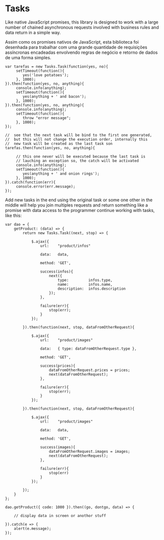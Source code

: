 # Tasks
Like native JavaScript promises, this library is designed to work with a large number of chained asynchronous requests involved with business rules and data return in a simple way.

Assim como os promises nativos de JavaScript, esta biblioteca foi desenhada para trabalhar com uma grande quantidade de requisições assíncronas encadeadas envolvendo regras de negócio e retorno de dados de uma forma simples.

    var tarefas = new Tasks.Task(function(yes, no){
         setTimeout(function(){
         	yes('love potatoes');
         }, 1000);
    }).then(function(yes, no, anything){
         console.info(anything);
         setTimeout(function(){
         	yes(anything + ' and bacon');
         }, 1000);
    }).then(function(yes, no, anything){
         console.info(anything);
         setTimeout(function(){
         	throw "error message";
         }, 1000);
    });
    
    //  see that the next task will be bind to the first one generated,
    //  but this will not change the execution order, internally this
    //  new task will be created as the last task son
    tarefas.then(function(yes, no, anything){

         // this one never will be executed because the last task is
         // lauching an exception so, the catch will be activated 
         console.info(anything);
         setTimeout(function(){
         	yes(anything + ' and onion rings');
         }, 1000);
    }).catch(function(err){
         console.error(err.message);
    });

Add new tasks in the end using the original task or some one other in the middle will help you join multiples requests and return something like a promise with data access to the programmer continue working with tasks, like this:

    var dao = {
        getProduct: (data) => {
            return new Tasks.Task((next, stop) => {
    
                $.ajax({
                    url:    "product/infos"
    
                    data:   data,
    
                    method: 'GET',
    
                    success(infos){
                        next({ 
                            type:         infos.type,
                            name:         infos.name,
                            description:  infos.description
                        });
                    },
    
                    failure(err){
                        stop(err);
                    }
                });
    
            }).then(function(next, stop, dataFromOtherRequest){
    
                $.ajax({
                    url:    "product/images"
                    
                    data:   { type: dataFromOtherRequest.type },
    
                    method: 'GET',
    
                    success(prices){
                        dataFromOtherRequest.prices = prices;
                        next(dataFromOtherRequest);
                    },
    
                    failure(err){
                        stop(err);
                    }
                });
    
            }).then(function(next, stop, dataFromOtherRequest){
    
                $.ajax({
                    url:    "product/images"
                    
                    data:   data,
    
                    method: 'GET',
    
                    success(images){
                        dataFromOtherRequest.images = images;
                        next(dataFromOtherRequest);
                    },
    
                    failure(err){
                        stop(err)
                    }
                });
    
            });
        }
    };
    
    dao.getProduct({ code: 1000 }).then((go, dontgo, data) => {
    
        // display data in screen or anothor stuff
    
    }).catch(e => {
        alert(e.message);
    });
